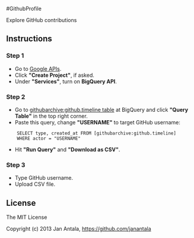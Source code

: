 #GithubProfile

Explore GitHub contributions

## Instructions

### Step 1
- Go to [Google APIs](https://code.google.com/apis/console/). 
- Click **"Create Project"**, if asked. 
- Under **"Services"**, turn on **BigQuery API**.

### Step 2
- Go to [githubarchive:github.timeline table](https://bigquery.cloud.google.com/table/githubarchive:github.timeline) at BigQuery and click **"Query Table"** in the top right corner.
- Paste this query, change **"USERNAME"** to target GitHub username:

```
    SELECT type, created_at FROM [githubarchive:github.timeline]
    WHERE actor = "USERNAME"
```

- Hit **"Run Query"** and **"Download as CSV"**.

### Step 3
- Type GitHub username.
- Upload CSV file.

## License

The MIT License

Copyright (c) 2013 Jan Antala, https://github.com/janantala
